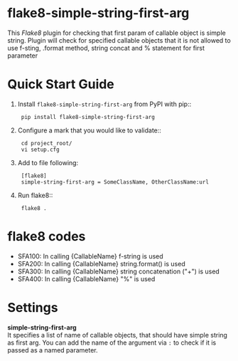 # flake8-simple-string-first-arg

This *Flake8* plugin for checking that first param of callable object is simple string. 
Plugin will check for specified callable objects that 
it is not allowed to use f-sting, .format method, string concat and % statement for first parameter

# Quick Start Guide

1. Install ``flake8-simple-string-first-arg`` from PyPI with pip::

        pip install flake8-simple-string-first-arg

2. Configure a mark that you would like to validate::

        cd project_root/
        vi setup.cfg

3. Add to file following: 
   
        [flake8]  
        simple-string-first-arg = SomeClassName, OtherClassName:url

3. Run flake8::

        flake8 .

# flake8 codes

   * SFA100: In calling {CallableName} f-string is used
   * SFA200: In calling {CallableName} string.format() is used
   * SFA300: In calling {CallableName} string concatenation ("+") is used
   * SFA400: In calling {CallableName} "%" is used

# Settings

**simple-string-first-arg**  
It specifies a list of name of callable objects, that should have simple string as first arg.
You can add the name of the argument via `:` to check if it is passed as a named parameter.
